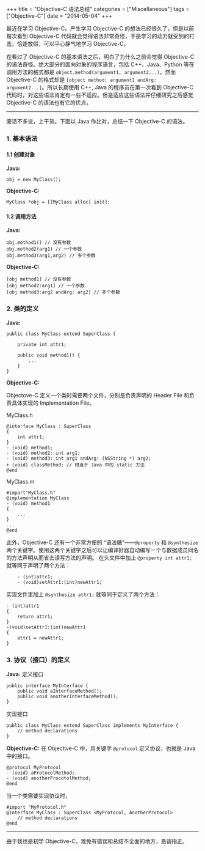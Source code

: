 +++
title       = "Objective-C 语法总结"
categories  = ["Miscellaneous"]
tags        = ["Objective-C"]
date        = "2014-05-04"
+++

最近在学习 Objective-C。产生学习 Objective-C 的想法已经很久了，但是以前每次看到 Objective-C 代码就会觉得语法非常奇怪，于是学习的动力就受到的打击。恰逢放假，可以平心静气地学习 Objective-C。

在看过了 Objective-C 的基本语法之后，明白了为什么之前会觉得 Objective-C 的语法奇怪。绝大部分的面向对象的程序语言，包括 C++、Java、Python 等在调用方法的格式都是 `object.method(argument1, argument2...)`。然而 Objective-C 的格式却是 `[object method: argument1 andArg: argument2...]`。所以长期使用 C++, Java 的程序员在第一次看到 Objective-C 代码时，对这些语法肯定有一些不适应。但是适应这些语法并仔细研究之后感觉 Objective-C 的语法也有它的优点。
<!--more-->

----
废话不多说，上干货。下面以 Java 作比对，总结一下 Objective-C 的语法。

### 1. 基本语法

#### 1.1 创建对象

**Java:**

```
obj = new MyClass();
```

**Objective-C:**

```
MyClass *obj = [[MyClass alloc] init];
```

#### 1.2 调用方法
**Java:**

```
obj.method1() // 没有参数
obj.method2(arg1) // 一个参数
obj.method3(arg1,arg2) // 多个参数
```

**Objective-C:**

```
[obj method1] // 没有参数
[obj method2:arg1] // 一个参数
[obj method3:arg2 andArg: arg2] // 多个参数
```

### 2. 类的定义
**Java:**

```
public class MyClass extend SuperClass {

    private int attr1;

    public void method1() {
        ...
    }
}
```

**Objective-C:**

Objectove-C 定义一个类时需要两个文件，分别是负责声明的 Header File 和负责具体实现的 Implementation File。

MyClass.h

```
@interface MyClass : SuperClass
{
    int attr1;
}
- (void) method1;
- (void) method2: int arg1;
- (void) method3: int arg1 andArg: (NSString *) arg2;
+ (void) classMethod; // 相当于 Java 中的 static 方法
@end
```

MyClass.m

```
#import"MyClass.h"
@implementation MyClass
- (void) method1
{
    ...
}
...
@end
```

此外，Objective-C 还有一个非常方便的 “语法糖”——`@property` 和 `@synthesize` 两个关键字。使用这两个关键字之后可以让编译好器自动编写一个与数据成员同名的方法声明从而省去读写方法的声明。
在头文件中加上 `@property int attr1;` 就等同于声明了两个方法：

```
	- (int)attr1;
	- (void)setAttr1:(int)newAttr1;
```

实现文件里加上 `@synthesize attr1;` 就等同于定义了两个方法：

```
- (int)attr1
{
	return attr1;
}
-(void)setAttr1:(int)newAttr1
{
   	attr1 = newAttr1;
}
```

### 3. 协议（接口）的定义
**Java:**
定义接口

```
public interface MyInterface {
	public void aInterfaceMethod();
	public void anotherInterfaceMethod();
}
```

实现接口

```
public class MyClass extend SuperClass implements MyInterface {
	// method declarations
}
```

**Objective-C:**
在 Objective-C 中，用关键字 `@protocol` 定义协议，也就是 Java 中的接口。

```
@protocol MyProtocol
- (void) aProtocolMethod;
- (void) anotherProcotolMethod;
@end
```

当一个类需要实现协议时，

```
#import "MyProtocol.h"
@interface MyClass : SuperClass <MyProtocol, AnotherProtocol>
	// method declarations
@end
```

-------
由于我也是初学 Objective-C，难免有错误和总结不全面的地方，恳请指正。
